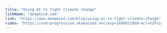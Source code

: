 ```yaml
---
title: "Using AI to fight climate change"
linkName: "deepmind.com"
link: "https://www.deepmind.com/blog/using-ai-to-fight-climate-change"
video: "https://vod-progressive.akamaized.net/exp=1698921858~acl=%2Fvimeo-prod-skyfire-std-us%2F01%2F1745%2F26%2F658725791%2F3026964853.mp4~hmac=af134ecce591d39515c5da321c4a0460d40e52366faf48f6852d33f84c4b302e/vimeo-prod-skyfire-std-us/01/1745/26/658725791/3026964853.mp4?filename=file.mp4"
---
```

